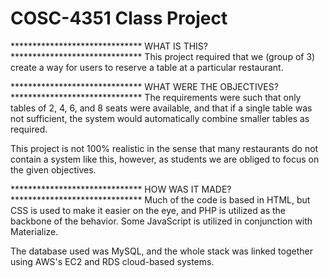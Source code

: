 # COSC-4351 Class Project

******************************  WHAT IS THIS? ******************************
This project required that we (group of 3) create a way for users to reserve
a table at a particular restaurant.

******************************  WHAT WERE THE OBJECTIVES? ******************************
The requirements were such that only tables of 2, 4, 6, and 8 seats were available,
and that if a single table was not sufficient, the system would automatically combine
smaller tables as required.

This project is not 100% realistic in the sense that many restaurants do not contain
a system like this, however, as students we are obliged to focus on the given objectives.

****************************** HOW WAS IT MADE? ******************************
Much of the code is based in HTML, but CSS is used to make it easier on the eye, and PHP
is utilized as the backbone of the behavior. Some JavaScript is utilized in conjunction
with Materialize.

The database used was MySQL, and the whole stack was linked together using AWS's EC2 and RDS
cloud-based systems.
